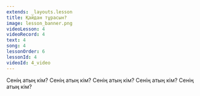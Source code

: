 ```yaml
---
extends: _layouts.lesson
title: Қайдан тұрасын?
image: lesson_banner.png
videoLesson: 4
videoRecord: 4
text: 4
song: 4
lessonOrder: 6
lessonId: 4
videoId: 4_video
---
```


Сенің атың кім?
Сенің атың кім?
Сенің атың кім?
Сенің атың кім?
Сенің атың кім?

